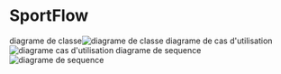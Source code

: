 # SportFlow
 diagrame de classe![diagrame de classe](https://github.com/user-attachments/assets/9a330a72-28c0-42bb-a055-e3a68ec858e2)
diagrame de cas d'utilisation![diagrame cas d'utilisation](https://github.com/user-attachments/assets/0ccb81cd-4426-446f-bb59-f9178ef33361)
diagrame de sequence![diagrame de sequence](https://github.com/user-attachments/assets/65866330-900a-4491-968d-9aee6e593f82)
